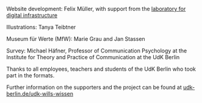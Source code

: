 Website development: Felix Müller, with support from the [laboratory for digital infrastructure](https://www.udk-berlin.de/universitaet/digitalisierung/labor-fuer-digitale-infrastruktur/)

Illustrations: Tanya Teibtner

Museum für Werte (MfW): Marie Grau and Jan Stassen

Survey: Michael Häfner, Professor of Communication Psychology at the Institute for Theory and Practice of Communication at the UdK Berlin

Thanks to all employees, teachers and students of the UdK Berlin who took part in the formats.

Further information on the supporters and the project can be found at [udk-berlin.de/udk-wills-wissen](https://www.udk-berlin.de/udk-wills-wissen)